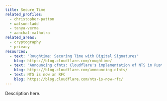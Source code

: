 ```yaml
---
title: Secure Time
related_profiles:
  - christopher-patton
  - watson-ladd
  - tanya-verma
  - aanchal-malhotra
related_areas:
  - cryptography
  - privacy
resources:
  - text: "Roughtime: Securing Time with Digital Signatures"
    blog: https://blog.cloudflare.com/roughtime/
  - text: "Announcing cfnts: Cloudflare's implementation of NTS in Rust"
    blog: https://blog.cloudflare.com/announcing-cfnts/
  - text: NTS is now an RFC
    blog: https://blog.cloudflare.com/nts-is-now-rfc/
---
```


Description here.